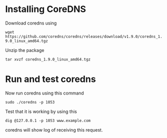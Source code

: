 # Installing CoreDNS

Download coredns using 

`wget https://github.com/coredns/coredns/releases/download/v1.9.0/coredns_1.9.0_linux_amd64.tgz`

Unzip the package

`tar xvzf coredns_1.9.0_linux_amd64.tgz`

# Run and test coredns

Now run coredns using this command

`sudo ./coredns -p 1053`

Test that it is working by using this

`dig @127.0.0.1 -p 1053 www.example.com`

coredns will show log of receiving this request.